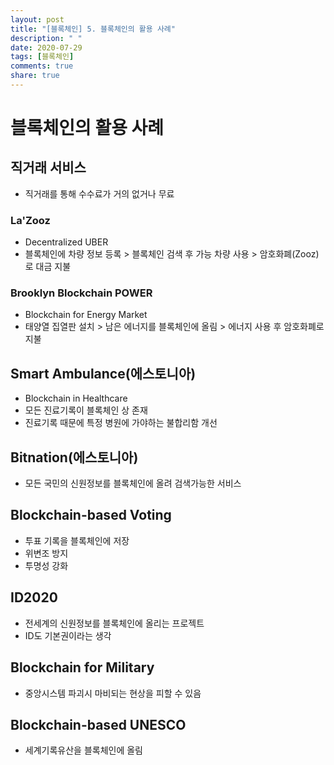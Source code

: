 ```yaml
---
layout: post
title: "[블록체인] 5. 블록체인의 활용 사례"
description: " "
date: 2020-07-29
tags: [블록체인]
comments: true
share: true
---
```


# 블록체인의 활용 사례

## 직거래 서비스

- 직거래를 통해 수수료가 거의 없거나 무료

### La'Zooz

- Decentralized UBER
- 블록체인에 차량 정보 등록 > 블록체인 검색 후 가능 차량 사용 > 암호화폐(Zooz)로 대금 지불

### Brooklyn Blockchain POWER

- Blockchain for Energy Market
- 태양열 집열판 설치 > 남은 에너지를 블록체인에 올림 > 에너지 사용 후 암호화폐로 지불

## Smart Ambulance(에스토니아)

- Blockchain in Healthcare
- 모든 진료기록이 블록체인 상 존재
- 진료기록 때문에 특정 병원에 가야하는 불합리함 개선

## Bitnation(에스토니아)

- 모든 국민의 신원정보를 블록체인에 올려 검색가능한 서비스

## Blockchain-based Voting

- 투표 기록을 블록체인에 저장
- 위변조 방지
- 투명성 강화

## ID2020

- 전세계의 신원정보를 블록체인에 올리는 프로젝트
- ID도 기본권이라는 생각

## Blockchain for Military

- 중앙시스템 파괴시 마비되는 현상을 피할 수 있음

## Blockchain-based UNESCO

- 세계기록유산을 블록체인에 올림
